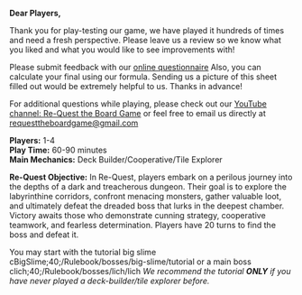 **Dear Players,**

Thank you for play-testing our game, we have played it hundreds of times and need a fresh perspective. Please leave us a review so we know what you liked and what you would like to see improvements with! 

Please submit feedback with our [online questionnaire](https://docs.google.com/forms/d/e/1FAIpQLSfWew6k4cCX-ZpNv6WRmzdel9AiCaKONWEvJv0i6ITjx0MtJg/viewform?usp=header)
  Also, you can calculate your final using our formula. Sending us a picture of this sheet filled out would be extremely helpful to us. Thanks in advance!

For additional questions while playing, please check out our [YouTube channel: Re-Quest the Board Game](https://www.youtube.com/@Re-QuestTheBoardGame) or feel free to email us directly at requesttheboardgame@gmail.com

**Players:** 1-4	
**Play Time:** 60-90 minutes	
**Main Mechanics:** Deck Builder/Cooperative/Tile Explorer

**Re-Quest Objective:**
In Re-Quest, players embark on a perilous journey into the depths of a dark and treacherous dungeon. Their goal is to explore the labyrinthine corridors, confront menacing monsters, gather valuable loot, and ultimately defeat the dreaded boss that lurks in the deepest chamber. Victory awaits those who demonstrate cunning strategy, cooperative teamwork, and fearless determination. Players have 20 turns to find the boss and defeat it. 

You may start with the tutorial big slime cBigSlime;40;/Rulebook/bosses/big-slime/tutorial  or a main boss clich;40;/Rulebook/bosses/lich/lich
*We recommend the tutorial **ONLY** if you have never played a deck-builder/tile explorer before.* 
